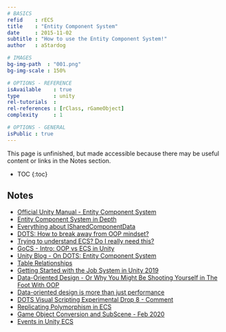 ```yaml
---
# BASICS
refid    : rECS
title    : "Entity Component System"
date     : 2015-11-02
subtitle : "How to use the Entity Component System!"
author   : aStardog

# IMAGES
bg-img-path  : "001.png"
bg-img-scale : 150%

# OPTIONS - REFERENCE
isAvailable    : true
type           : unity
rel-tutorials  : 
rel-references : [rClass, rGameObject]
complexity     : 1

# OPTIONS - GENERAL
isPublic : true
---
```

<p class="warning">This page is unfinished, but made accessible because there may be useful content or links in the Notes section.</p>

* TOC
{:toc}

## Notes

* <a href="https://docs.unity3d.com/Packages/com.unity.entities@0.9/manual/index.html" class="external">Official Unity Manual - Entity Component System</a>
* <a href="http://www.itskristin.me/2018/07/22/entity-component-system-in-depth/" class="external">Entity Component System in Depth</a>
* <a href="https://gametorrahod.com/everything-about-isharedcomponentdata/" class="external">Everything about ISharedComponentData</a>
* [DOTS: How to break away from OOP mindset?](https://forum.unity.com/threads/dots-how-to-break-away-from-oop-mindset.744467/#post-4961372)
* [Trying to understand ECS? Do I really need this?](https://forum.unity.com/threads/trying-to-understand-ecs-do-i-really-need-this.728975/#post-4863425)
* [GoCS - Intro: OOP vs ECS in Unity](https://github.com/lazlo-bonin/gocs/blob/master/Documentation~/Manual/Intro.md)
* [Unity Blog - On DOTS: Entity Component System](https://blogs.unity3d.com/2019/03/08/on-dots-entity-component-system/)
* [Table Relationships](https://launchschool.com/books/sql/read/table_relationships)
* [Getting Started with the Job System in Unity 2019](https://www.youtube.com/watch?v=C56bbgtPr_w)
* [Data-Oriented Design - Or Why You Might Be Shooting Yourself in The Foot With OOP](http://gamesfromwithin.com/data-oriented-design)
* [Data-oriented design is more than just performance](https://medium.com/@gamevanilla/data-oriented-design-is-more-than-just-performance-d3aad3bf3b5a)
* [DOTS Visual Scripting Experimental Drop 8 - Comment](https://forum.unity.com/threads/dots-visual-scripting-experimental-drop-8.857707/page-2#post-5668045)
* [Replicating Polymorphism in ECS](https://coffeebraingames.wordpress.com/2019/09/15/replicating-polymorphism-in-ecs/)
* [Game Object Conversion and SubScene - Feb 2020](https://gametorrahod.com/game-object-conversion-and-subscene/)
* [Events in Unity ECS](https://gamedevbrothers.com/events-in-unity-ecs)
